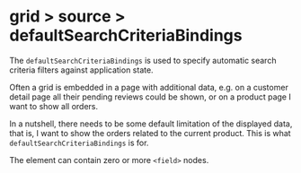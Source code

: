 # grid > source > defaultSearchCriteriaBindings

The `defaultSearchCriteriaBindings` is used to specify automatic search criteria filters against application state.


Often a grid is embedded in a page with additional data, e.g. on a customer detail page all their pending reviews could be shown, or on a product page I want to show all orders.


In a nutshell, there needs to be some default limitation of the displayed data, that is, I want to show the orders related to the current product. This is what `defaultSearchCriteriaBindings` is for.


The element can contain zero or more `<field>` nodes.